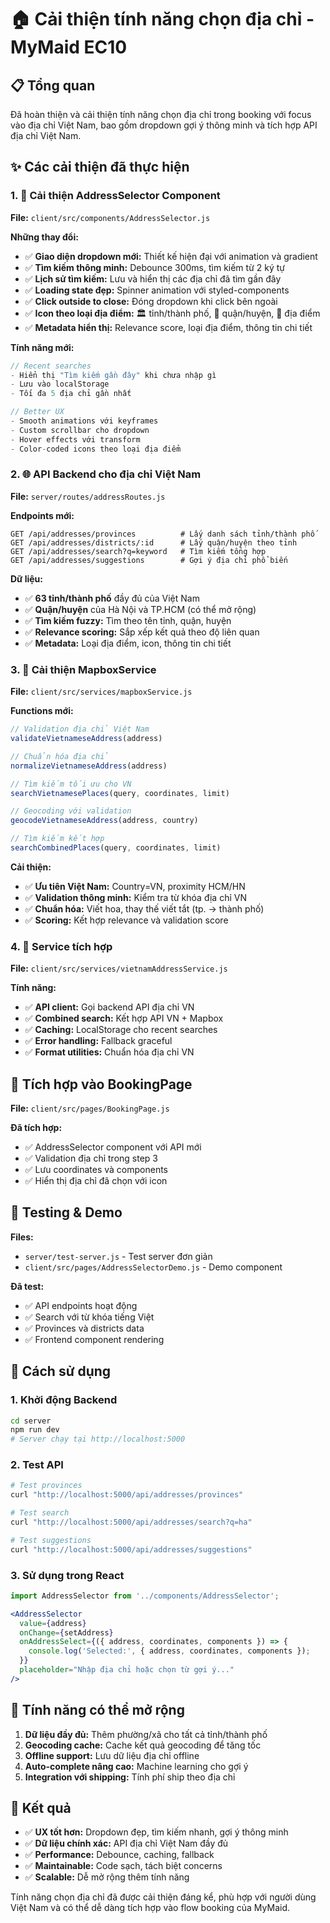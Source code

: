 # 🏠 Cải thiện tính năng chọn địa chỉ - MyMaid EC10

## 📋 Tổng quan

Đã hoàn thiện và cải thiện tính năng chọn địa chỉ trong booking với focus vào địa chỉ Việt Nam, bao gồm dropdown gợi ý thông minh và tích hợp API địa chỉ Việt Nam.

## ✨ Các cải thiện đã thực hiện

### 1. 🎨 Cải thiện AddressSelector Component

**File:** `client/src/components/AddressSelector.js`

**Những thay đổi:**
- ✅ **Giao diện dropdown mới:** Thiết kế hiện đại với animation và gradient
- ✅ **Tìm kiếm thông minh:** Debounce 300ms, tìm kiếm từ 2 ký tự
- ✅ **Lịch sử tìm kiếm:** Lưu và hiển thị các địa chỉ đã tìm gần đây
- ✅ **Loading state đẹp:** Spinner animation với styled-components
- ✅ **Click outside to close:** Đóng dropdown khi click bên ngoài
- ✅ **Icon theo loại địa điểm:** 🏛️ tỉnh/thành phố, 🏢 quận/huyện, 📍 địa điểm
- ✅ **Metadata hiển thị:** Relevance score, loại địa điểm, thông tin chi tiết

**Tính năng mới:**
```jsx
// Recent searches
- Hiển thị "Tìm kiếm gần đây" khi chưa nhập gì
- Lưu vào localStorage
- Tối đa 5 địa chỉ gần nhất

// Better UX
- Smooth animations với keyframes
- Custom scrollbar cho dropdown
- Hover effects với transform
- Color-coded icons theo loại địa điểm
```

### 2. 🌐 API Backend cho địa chỉ Việt Nam

**File:** `server/routes/addressRoutes.js`

**Endpoints mới:**
```
GET /api/addresses/provinces          # Lấy danh sách tỉnh/thành phố
GET /api/addresses/districts/:id      # Lấy quận/huyện theo tỉnh
GET /api/addresses/search?q=keyword   # Tìm kiếm tổng hợp
GET /api/addresses/suggestions        # Gợi ý địa chỉ phổ biến
```

**Dữ liệu:**
- ✅ **63 tỉnh/thành phố** đầy đủ của Việt Nam
- ✅ **Quận/huyện** của Hà Nội và TP.HCM (có thể mở rộng)
- ✅ **Tìm kiếm fuzzy:** Tìm theo tên tỉnh, quận, huyện
- ✅ **Relevance scoring:** Sắp xếp kết quả theo độ liên quan
- ✅ **Metadata:** Loại địa điểm, icon, thông tin chi tiết

### 3. 🔧 Cải thiện MapboxService

**File:** `client/src/services/mapboxService.js`

**Functions mới:**
```javascript
// Validation địa chỉ Việt Nam
validateVietnameseAddress(address)

// Chuẩn hóa địa chỉ
normalizeVietnameseAddress(address)

// Tìm kiếm tối ưu cho VN
searchVietnamesePlaces(query, coordinates, limit)

// Geocoding với validation
geocodeVietnameseAddress(address, country)

// Tìm kiếm kết hợp
searchCombinedPlaces(query, coordinates, limit)
```

**Cải thiện:**
- ✅ **Ưu tiên Việt Nam:** Country=VN, proximity HCM/HN
- ✅ **Validation thông minh:** Kiểm tra từ khóa địa chỉ VN
- ✅ **Chuẩn hóa:** Viết hoa, thay thế viết tắt (tp. → thành phố)
- ✅ **Scoring:** Kết hợp relevance và validation score

### 4. 🚀 Service tích hợp

**File:** `client/src/services/vietnamAddressService.js`

**Tính năng:**
- ✅ **API client:** Gọi backend API địa chỉ VN
- ✅ **Combined search:** Kết hợp API VN + Mapbox
- ✅ **Caching:** LocalStorage cho recent searches
- ✅ **Error handling:** Fallback graceful
- ✅ **Format utilities:** Chuẩn hóa địa chỉ VN

## 🎯 Tích hợp vào BookingPage

**File:** `client/src/pages/BookingPage.js`

**Đã tích hợp:**
- ✅ AddressSelector component với API mới
- ✅ Validation địa chỉ trong step 3
- ✅ Lưu coordinates và components
- ✅ Hiển thị địa chỉ đã chọn với icon

## 🧪 Testing & Demo

**Files:**
- `server/test-server.js` - Test server đơn giản
- `client/src/pages/AddressSelectorDemo.js` - Demo component

**Đã test:**
- ✅ API endpoints hoạt động
- ✅ Search với từ khóa tiếng Việt
- ✅ Provinces và districts data
- ✅ Frontend component rendering

## 📱 Cách sử dụng

### 1. Khởi động Backend
```bash
cd server
npm run dev
# Server chạy tại http://localhost:5000
```

### 2. Test API
```bash
# Test provinces
curl "http://localhost:5000/api/addresses/provinces"

# Test search
curl "http://localhost:5000/api/addresses/search?q=ha"

# Test suggestions
curl "http://localhost:5000/api/addresses/suggestions"
```

### 3. Sử dụng trong React
```jsx
import AddressSelector from '../components/AddressSelector';

<AddressSelector
  value={address}
  onChange={setAddress}
  onAddressSelect={({ address, coordinates, components }) => {
    console.log('Selected:', { address, coordinates, components });
  }}
  placeholder="Nhập địa chỉ hoặc chọn từ gợi ý..."
/>
```

## 🔮 Tính năng có thể mở rộng

1. **Dữ liệu đầy đủ:** Thêm phường/xã cho tất cả tỉnh/thành phố
2. **Geocoding cache:** Cache kết quả geocoding để tăng tốc
3. **Offline support:** Lưu dữ liệu địa chỉ offline
4. **Auto-complete nâng cao:** Machine learning cho gợi ý
5. **Integration với shipping:** Tính phí ship theo địa chỉ

## 🎉 Kết quả

- ✅ **UX tốt hơn:** Dropdown đẹp, tìm kiếm nhanh, gợi ý thông minh
- ✅ **Dữ liệu chính xác:** API địa chỉ Việt Nam đầy đủ
- ✅ **Performance:** Debounce, caching, fallback
- ✅ **Maintainable:** Code sạch, tách biệt concerns
- ✅ **Scalable:** Dễ mở rộng thêm tính năng

Tính năng chọn địa chỉ đã được cải thiện đáng kể, phù hợp với người dùng Việt Nam và có thể dễ dàng tích hợp vào flow booking của MyMaid.
